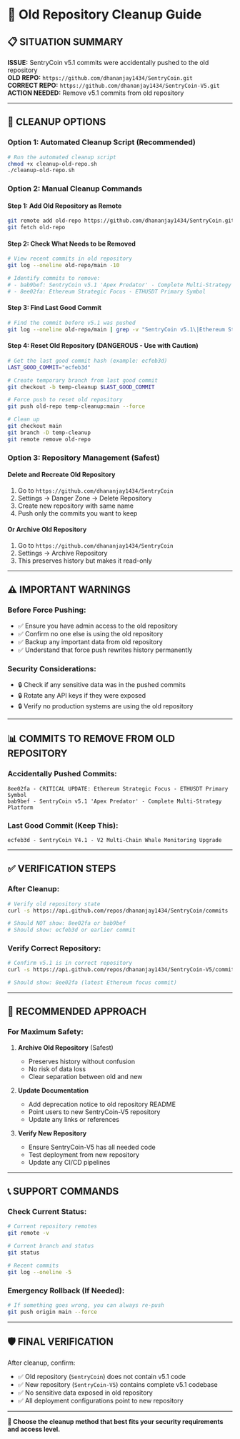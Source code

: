 # 🚨 Old Repository Cleanup Guide

## 📋 **SITUATION SUMMARY**

**ISSUE:** SentryCoin v5.1 commits were accidentally pushed to the old repository  
**OLD REPO:** `https://github.com/dhananjay1434/SentryCoin.git`  
**CORRECT REPO:** `https://github.com/dhananjay1434/SentryCoin-V5.git`  
**ACTION NEEDED:** Remove v5.1 commits from old repository

---

## 🎯 **CLEANUP OPTIONS**

### **Option 1: Automated Cleanup Script (Recommended)**

```bash
# Run the automated cleanup script
chmod +x cleanup-old-repo.sh
./cleanup-old-repo.sh
```

### **Option 2: Manual Cleanup Commands**

#### **Step 1: Add Old Repository as Remote**
```bash
git remote add old-repo https://github.com/dhananjay1434/SentryCoin.git
git fetch old-repo
```

#### **Step 2: Check What Needs to be Removed**
```bash
# View recent commits in old repository
git log --oneline old-repo/main -10

# Identify commits to remove:
# - bab9bef: SentryCoin v5.1 'Apex Predator' - Complete Multi-Strategy Platform
# - 8ee02fa: Ethereum Strategic Focus - ETHUSDT Primary Symbol
```

#### **Step 3: Find Last Good Commit**
```bash
# Find the commit before v5.1 was pushed
git log --oneline old-repo/main | grep -v "SentryCoin v5.1\|Ethereum Strategic Focus" | head -1
```

#### **Step 4: Reset Old Repository (DANGEROUS - Use with Caution)**
```bash
# Get the last good commit hash (example: ecfeb3d)
LAST_GOOD_COMMIT="ecfeb3d"

# Create temporary branch from last good commit
git checkout -b temp-cleanup $LAST_GOOD_COMMIT

# Force push to reset old repository
git push old-repo temp-cleanup:main --force

# Clean up
git checkout main
git branch -D temp-cleanup
git remote remove old-repo
```

### **Option 3: Repository Management (Safest)**

#### **Delete and Recreate Old Repository**
1. Go to `https://github.com/dhananjay1434/SentryCoin`
2. Settings → Danger Zone → Delete Repository
3. Create new repository with same name
4. Push only the commits you want to keep

#### **Or Archive Old Repository**
1. Go to `https://github.com/dhananjay1434/SentryCoin`
2. Settings → Archive Repository
3. This preserves history but makes it read-only

---

## ⚠️ **IMPORTANT WARNINGS**

### **Before Force Pushing:**
- ✅ Ensure you have admin access to the old repository
- ✅ Confirm no one else is using the old repository
- ✅ Backup any important data from old repository
- ✅ Understand that force push rewrites history permanently

### **Security Considerations:**
- 🔒 Check if any sensitive data was in the pushed commits
- 🔒 Rotate any API keys if they were exposed
- 🔒 Verify no production systems are using the old repository

---

## 📊 **COMMITS TO REMOVE FROM OLD REPOSITORY**

### **Accidentally Pushed Commits:**
```
8ee02fa - CRITICAL UPDATE: Ethereum Strategic Focus - ETHUSDT Primary Symbol
bab9bef - SentryCoin v5.1 'Apex Predator' - Complete Multi-Strategy Platform
```

### **Last Good Commit (Keep This):**
```
ecfeb3d - SentryCoin V4.1 - V2 Multi-Chain Whale Monitoring Upgrade
```

---

## ✅ **VERIFICATION STEPS**

### **After Cleanup:**
```bash
# Verify old repository state
curl -s https://api.github.com/repos/dhananjay1434/SentryCoin/commits | jq '.[0].sha'

# Should NOT show: 8ee02fa or bab9bef
# Should show: ecfeb3d or earlier commit
```

### **Verify Correct Repository:**
```bash
# Confirm v5.1 is in correct repository
curl -s https://api.github.com/repos/dhananjay1434/SentryCoin-V5/commits | jq '.[0].sha'

# Should show: 8ee02fa (latest Ethereum focus commit)
```

---

## 🎯 **RECOMMENDED APPROACH**

### **For Maximum Safety:**

1. **Archive Old Repository** (Safest)
   - Preserves history without confusion
   - No risk of data loss
   - Clear separation between old and new

2. **Update Documentation**
   - Add deprecation notice to old repository README
   - Point users to new SentryCoin-V5 repository
   - Update any links or references

3. **Verify New Repository**
   - Ensure SentryCoin-V5 has all needed code
   - Test deployment from new repository
   - Update any CI/CD pipelines

---

## 📞 **SUPPORT COMMANDS**

### **Check Current Status:**
```bash
# Current repository remotes
git remote -v

# Current branch and status
git status

# Recent commits
git log --oneline -5
```

### **Emergency Rollback (If Needed):**
```bash
# If something goes wrong, you can always re-push
git push origin main --force
```

---

## 🛡️ **FINAL VERIFICATION**

After cleanup, confirm:
- ✅ Old repository (`SentryCoin`) does not contain v5.1 code
- ✅ New repository (`SentryCoin-V5`) contains complete v5.1 codebase
- ✅ No sensitive data exposed in old repository
- ✅ All deployment configurations point to new repository

---

**🎯 Choose the cleanup method that best fits your security requirements and access level.**
